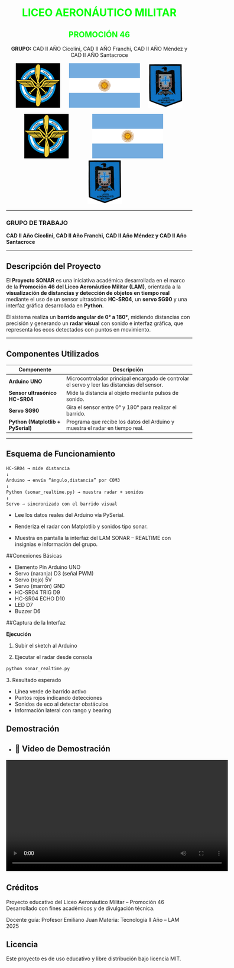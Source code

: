 <h1 align="center" style="color:#00FF00;">LICEO AERONÁUTICO MILITAR</h1>
<h2 align="center" style="color:#00FF00;">PROMOCIÓN 46</h2>
<p align="center">
  <b>GRUPO:</b> CAD II AÑO Cicolini, CAD II AÑO Franchi, CAD II AÑO Méndez y CAD II AÑO Santacroce
</p>
<p align="center">
  <img src="/img/images.png" alt="Insignia FAA" style="height:120px; width:auto; margin-right:10px;">
  <img src="/img/Flag_of_Argentina.svg.png" alt="Bandera Argentina" style="height:120px; width:auto; margin:0 10px;">
  <img src="/img/LAM_Cuerpo_de_Cadetes_1982_FAA_parche.png" alt="Escudo LAM" style="height:120px; width:auto; margin-left:10px;">
</p>

<p align="center">
  <img src="/img/images.png" alt="Insignia FAA" style="height:120px; width:auto; margin-right:30px;">
  <img src="/img/Flag_of_Argentina.svg.png" alt="Bandera Argentina" style="height:120px; width:auto; margin:0 30px;">
  <img src="/img/LAM_Cuerpo_de_Cadetes_1982_FAA_parche.png" alt="Escudo LAM" style="height:120px; width:auto; margin-left:30px;">
</p>


---

### GRUPO DE TRABAJO  
**CAD II Año Cicolini, CAD II Año Franchi, CAD II Año Méndez y CAD II Año Santacroce**

---

## Descripción del Proyecto

El **Proyecto SONAR** es una iniciativa académica desarrollada en el marco de la **Promoción 46 del Liceo Aeronáutico Militar (LAM)**, orientada a la **visualización de distancias y detección de objetos en tiempo real** mediante el uso de un sensor ultrasónico **HC-SR04**, un **servo SG90** y una interfaz gráfica desarrollada en **Python**.

El sistema realiza un **barrido angular de 0° a 180°**, midiendo distancias con precisión y generando un **radar visual** con sonido e interfaz gráfica, que representa los ecos detectados con puntos en movimiento.

---

## Componentes Utilizados

| Componente | Descripción |
|-------------|--------------|
| **Arduino UNO** | Microcontrolador principal encargado de controlar el servo y leer las distancias del sensor. |
| **Sensor ultrasónico HC-SR04** | Mide la distancia al objeto mediante pulsos de sonido. |
| **Servo SG90** | Gira el sensor entre 0° y 180° para realizar el barrido. |
| **Python (Matplotlib + PySerial)** | Programa que recibe los datos del Arduino y muestra el radar en tiempo real. |

---

## Esquema de Funcionamiento

```text
HC-SR04 → mide distancia
↓
Arduino → envía “ángulo,distancia” por COM3
↓
Python (sonar_realtime.py) → muestra radar + sonidos
↓
Servo → sincronizado con el barrido visual
```

- Lee los datos reales del Arduino vía PySerial.

- Renderiza el radar con Matplotlib y sonidos tipo sonar.

- Muestra en pantalla la interfaz del LAM SONAR – REALTIME con insignias e información del grupo.

##Conexiones Básicas
- Elemento	Pin Arduino UNO
- Servo (naranja)	D3 (señal PWM)
- Servo (rojo)	5V
- Servo (marrón)	GND
- HC-SR04 TRIG	D9
- HC-SR04 ECHO	D10
- LED	D7
- Buzzer	D6

##Captura de la Interfaz

**Ejecución**
1. Subir el sketch al Arduino

2. Ejecutar el radar desde consola
```bash
python sonar_realtime.py
```
3️. Resultado esperado

- Línea verde de barrido activo
- Puntos rojos indicando detecciones
- Sonidos de eco al detectar obstáculos
- Información lateral con rango y bearing

## Demostración
- ## 🎥 Video de Demostración

<video src="LAM-PROM46-SONAR.mp4" controls width="600"></video>



## Créditos
Proyecto educativo del Liceo Aeronáutico Militar – Promoción 46
Desarrollado con fines académicos y de divulgación técnica.

Docente guía: Profesor Emiliano Juan
Materia: Tecnología II Año – LAM 2025

## Licencia
Este proyecto es de uso educativo y libre distribución bajo licencia MIT.
